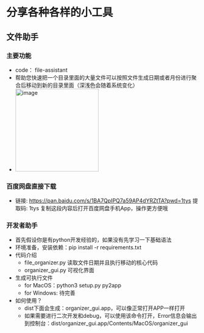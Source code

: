 # 分享各种各样的小工具

## 文件助手

### 主要功能
- code： file-assistant
- 帮助您快速把一个目录里面的大量文件可以按照文件生成日期或者月份进行聚合后移动到新的目录里面（深浅色会随着系统变化）
- <img width="218" alt="image" src="https://github.com/user-attachments/assets/822fb755-2515-4306-9564-c9c829058076">

### 百度网盘直接下载
- 链接: https://pan.baidu.com/s/1BA7QpIPQ7a59AP4dYRZtTA?pwd=1tys 提取码: 1tys 复制这段内容后打开百度网盘手机App，操作更方便哦

### 开发者助手
- 首先假设你是有python开发经验的，如果没有先学习一下基础语法
- 环境准备，安装依赖：pip install -r requirements.txt
- 代码介绍
  - file_organizer.py 读取文件日期并且执行移动的核心代码
  - organizer_gui.py 可视化界面
- 生成可执行文件
  - for MacOS：python3 setup.py py2app 
  - for Windows: 待完善
- 如何使用？
  - dist下面会生成：organizer_gui.app，可以像正常打开APP一样打开  
  - 如果需要进行二次开发和debug，可以使用该命令打开，Error信息会输出到控制台：dist/organizer_gui.app/Contents/MacOS/organizer_gui

 


